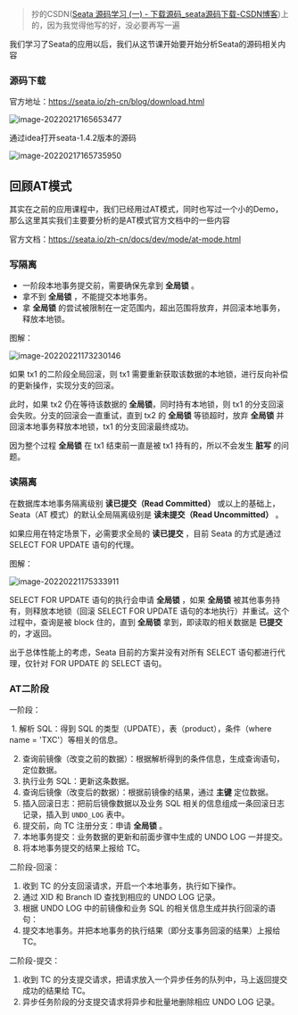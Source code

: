 > 抄的CSDN([Seata 源码学习 (一) - 下载源码\_seata源码下载-CSDN博客](https://blog.csdn.net/qq_27566167/article/details/129033553))上的，因为我觉得他写的好，没必要再写一遍

我们学习了Seata的应用以后，我们从这节课开始要开始分析Seata的源码相关内容

### 源码下载

官方地址：https://seata.io/zh-cn/blog/download.html

![image-20220217165653477](image-20220217165653477.png)

通过idea打开seata-1.4.2版本的源码

![image-20220217165735950](image-20220217165735950.png)



## 回顾AT模式

其实在之前的应用课程中，我们已经用过AT模式，同时也写过一个小的Demo，那么这里其实我们主要要分析的是AT模式官方文档中的一些内容

官方文档：https://seata.io/zh-cn/docs/dev/mode/at-mode.html

### 写隔离

- 一阶段本地事务提交前，需要确保先拿到 **全局锁** 。
- 拿不到 **全局锁** ，不能提交本地事务。
- 拿 **全局锁** 的尝试被限制在一定范围内，超出范围将放弃，并回滚本地事务，释放本地锁。

图解：

![image-20220221173230146](image-20220221173230146.png)

如果 tx1 的二阶段全局回滚，则 tx1 需要重新获取该数据的本地锁，进行反向补偿的更新操作，实现分支的回滚。

此时，如果 tx2 仍在等待该数据的 **全局锁**，同时持有本地锁，则 tx1 的分支回滚会失败。分支的回滚会一直重试，直到 tx2 的 **全局锁** 等锁超时，放弃 **全局锁** 并回滚本地事务释放本地锁，tx1 的分支回滚最终成功。

因为整个过程 **全局锁** 在 tx1 结束前一直是被 tx1 持有的，所以不会发生 **脏写** 的问题。

### 读隔离

在数据库本地事务隔离级别 **读已提交（Read Committed）** 或以上的基础上，Seata（AT 模式）的默认全局隔离级别是 **读未提交（Read Uncommitted）** 。

如果应用在特定场景下，必需要求全局的 **读已提交** ，目前 Seata 的方式是通过 SELECT FOR UPDATE 语句的代理。

图解：

![image-20220221175333911](image-20220221175333911.png)

SELECT FOR UPDATE 语句的执行会申请 **全局锁** ，如果 **全局锁** 被其他事务持有，则释放本地锁（回滚 SELECT FOR UPDATE 语句的本地执行）并重试。这个过程中，查询是被 block 住的，直到 **全局锁** 拿到，即读取的相关数据是 **已提交** 的，才返回。

出于总体性能上的考虑，Seata 目前的方案并没有对所有 SELECT 语句都进行代理，仅针对 FOR UPDATE 的 SELECT 语句。

### AT二阶段

一阶段：

​	1. 解析 SQL：得到 SQL 的类型（UPDATE），表（product），条件（where name = 'TXC'）等相关的信息。

2. 查询前镜像（改变之前的数据）：根据解析得到的条件信息，生成查询语句，定位数据。
3. 执行业务 SQL：更新这条数据。
4. 查询后镜像（改变后的数据）：根据前镜像的结果，通过 **主键** 定位数据。
5. 插入回滚日志：把前后镜像数据以及业务 SQL 相关的信息组成一条回滚日志记录，插入到 `UNDO_LOG` 表中。
6. 提交前，向 TC 注册分支：申请 **全局锁** 。
7. 本地事务提交：业务数据的更新和前面步骤中生成的 UNDO LOG 一并提交。
8. 将本地事务提交的结果上报给 TC。

二阶段-回滚：

1. 收到 TC 的分支回滚请求，开启一个本地事务，执行如下操作。
2. 通过 XID 和 Branch ID 查找到相应的 UNDO LOG 记录。
3. 根据 UNDO LOG 中的前镜像和业务 SQL 的相关信息生成并执行回滚的语句：
4. 提交本地事务。并把本地事务的执行结果（即分支事务回滚的结果）上报给 TC。

二阶段-提交：

1. 收到 TC 的分支提交请求，把请求放入一个异步任务的队列中，马上返回提交成功的结果给 TC。
2. 异步任务阶段的分支提交请求将异步和批量地删除相应 UNDO LOG 记录。